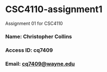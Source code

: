 # CSC4110-assignment1
Assignment 01 for CSC4110

### Name: Christopher Collins
### Access ID: cq7409
### Email: cq7409@wayne.edu
